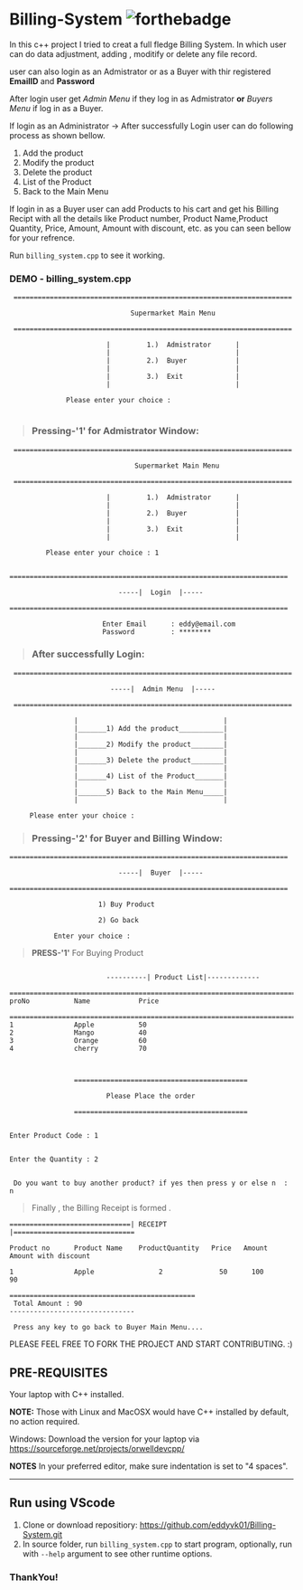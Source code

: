 # Billing-System ![forthebadge](https://forthebadge.com/images/badges/made-with-c-plus-plus.svg)


In this c++ project I tried to creat a full fledge Billing System. In which user can do data adjustment, adding , moditify or delete any file record.

user can also login as an Admistrator or as a Buyer with thir registered **EmailID** and **Password**

After login user get *Admin Menu* if they log in as Admistrator **or** *Buyers Menu* if log in as a Buyer.

If login as an Administrator -> After successfully Login user can do following process as shown bellow.
1) Add the product
2) Modify the product
3) Delete the product
4) List of the Product
5) Back to the Main Menu

If login in as a Buyer user can add Products to his cart and get his Billing Recipt with all the details like Product number, Product Name,Product Quantity,  Price,  Amount, Amount with discount, etc. as you can seen bellow for your refrence.

Run `billing_system.cpp` to see it working.


###  DEMO - billing_system.cpp
```
 =====================================================================

                              Supermarket Main Menu

 =====================================================================
 
                        |         1.)  Admistrator      |
                        |                               |
                        |         2.)  Buyer            |
                        |                               |
                        |         3.)  Exit             |
                        |                               |

              Please enter your choice :


```
> ### **Pressing-'1'** for Admistrator Window:
``` 
 =====================================================================

                               Supermarket Main Menu

 =====================================================================

                        |         1.)  Admistrator      |
                        |                               |
                        |         2.)  Buyer            |
                        |                               |
                        |         3.)  Exit             |
                        |                               |

         Please enter your choice : 1


=====================================================================

                           -----|  Login  |-----

=====================================================================

                       Enter Email      : eddy@email.com
                       Password         : ********

```



> ### After successfully Login:

```
 =====================================================================

                         -----|  Admin Menu  |-----

 =====================================================================

                |                                    |
                |_______1) Add the product___________|
                |                                    |
                |_______2) Modify the product________|
                |                                    |
                |_______3) Delete the product________|
                |                                    |
                |_______4) List of the Product_______|
                |                                    |
                |_______5) Back to the Main Menu_____|
                |                                    |

     Please enter your choice :
```
> ### **Pressing-'2'** for Buyer and Billing Window: 

```
=====================================================================

                           -----|  Buyer  |-----

=====================================================================

                      1) Buy Product

                      2) Go back

           Enter your choice :
```

> **PRESS-'1'** For Buying Product
```

                        ----------| Product List|-------------

=======================================================================================
proNo           Name            Price

=======================================================================================
1               Apple           50
2               Mango           40
3               Orange          60
4               cherry          70



                ===========================================

                        Please Place the order

                ===========================================


Enter Product Code : 1


Enter the Quantity : 2


 Do you want to buy another product? if yes then press y or else n  : n
```
> Finally , the Billing Receipt is formed .
~~~
==============================| RECEIPT |==============================

Product no      Product Name    ProductQuantity   Price   Amount  Amount with discount

1               Apple                2              50      100           90

==============================================
 Total Amount : 90
-------------------------------

 Press any key to go back to Buyer Main Menu....

~~~

PLEASE FEEL FREE TO FORK THE PROJECT AND START CONTRIBUTING. :)

## PRE-REQUISITES
Your laptop with C++ installed.

**NOTE:** Those with Linux and MacOSX would have C++ installed by default, no action required.

Windows: Download the version for your laptop via https://sourceforge.net/projects/orwelldevcpp/

**NOTES**
In your preferred editor, make sure indentation is set to "4 spaces".

---

## Run using VScode
1. Clone or download repositiory: https://github.com/eddyvk01/Billing-System.git
2. In source folder, run `billing_system.cpp` to start program, optionally, run with `--help` argument to see other runtime options.
 
### ThankYou!
